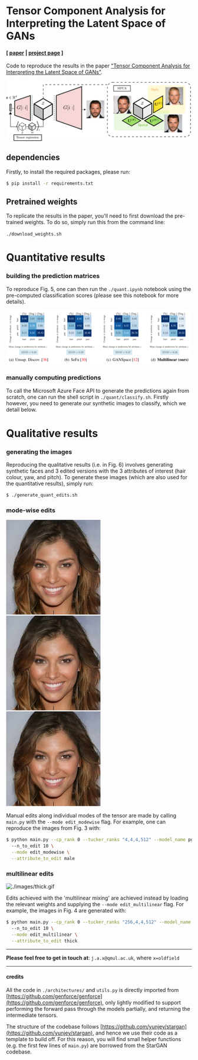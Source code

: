 # Tensor Component Analysis for Interpreting the Latent Space of GANs

#### [ [paper](https://arxiv.org/abs/2111.11736) | [project page](http://eecs.qmul.ac.uk/~jo001/TCA-latent-space/) ]

Code to reproduce the results in the paper ["Tensor Component Analysis for Interpreting the Latent Space of GANs"](https://arxiv.org/pdf/2111.11736.pdf).

![./images/teaser.png](./images/teaser.png)

## dependencies

Firstly, to install the required packages, please run:

````bash
$ pip install -r requirements.txt
````

## Pretrained weights

To replicate the results in the paper, you'll need to first download the pre-trained weights. To do so, simply run this from the command line:

`./download_weights.sh`

# Quantitative results

### building the prediction matrices

To reproduce Fig. 5, one can then run the `./quant.ipynb` notebook using the pre-computed classification scores (please see this notebook for more details).

![](./images/quant.png)

### manually computing predictions

To call the Microsoft Azure Face API to generate the predictions again from scratch, one can run the shell script in `./quant/classify.sh`. Firstly however, you need to generate our synthetic images to classify, which we detail below.


# Qualitative results

### generating the images

Reproducing the qualitative results (i.e. in Fig. 6) involves generating synthetic faces and 3 edited versions with the 3 attributes of interest (hair colour, yaw, and pitch). To generate these images (which are also used for the quantitative results), simply run:

```bash
$ ./generate_quant_edits.sh
```

### mode-wise edits

![./images/116-blonde.gif](./images/116-blonde.gif)
![./images/116-yaw.gif](./images/116-yaw.gif)
![./images/116-pitch.gif](./images/116-pitch.gif)

Manual edits along individual modes of the tensor are made by calling `main.py` with the `--mode edit_modewise` flag. For example, one can reproduce the images from Fig. 3 with:

```bash
$ python main.py --cp_rank 0 --tucker_ranks "4,4,4,512" --model_name pggan_celebahq1024 --penalty_lam 0.001 --resume_iters 1000
  --n_to_edit 10 \
  --mode edit_modewise \
  --attribute_to_edit male
```

### multilinear edits

![./images/thick.gif](./images/thick.gif)

Edits achieved with the 'multilinear mixing' are achieved instead by loading the relevant weights and supplying the `--mode edit_multilinear` flag. For example, the images in Fig. 4 are generated with:

```bash
$ python main.py --cp_rank 0 --tucker_ranks "256,4,4,512" --model_name pggan_celebahq1024 --penalty_lam 0.001 --resume_iters 200000
  --n_to_edit 10 \
  --mode edit_multilinear \
  --attribute_to_edit thick
```


---

**Please feel free to get in touch at**: `j.a.x@qmul.ac.uk`, where `x=oldfield`

--- 

#### credits

All the code in `./architectures/` and `utils.py` is directly imported from [https://github.com/genforce/genforce](https://github.com/genforce/genforce), only lightly modified to support performing the forward pass through the models partially, and returning the intermediate tensors.

The structure of the codebase follows [https://github.com/yunjey/stargan](https://github.com/yunjey/stargan), and hence we use their code as a template to build off. For this reason, you will find small helper functions (e.g. the first few lines of `main.py`) are borrowed from the StarGAN codebase.
